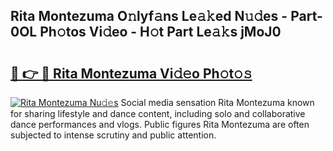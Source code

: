 ## Rita Montezuma O𝚗lyf𝚊ns Le𝚊𝚔ed N𝚞𝚍es - Part-0OL Ph𝚘tos Vi𝚍eo - H𝚘t Part Le𝚊𝚔s jMoJ0

# <h2><a href="http://hf2zmqc.feru.top/?c=Rita+Montezuma">🔗 👉 🔴 Rita Montezuma Vi𝚍𝚎o Ph𝚘t𝚘𝚜</a></h2>

[![Rita Montezuma Nu𝚍𝚎s](https://i.imgur.com/0TWrTi3.gif)](http://hf2zmqc.feru.top/?c=Rita+Montezuma)
Social media sensation Rita Montezuma known for sharing lifestyle and dance content, including solo and collaborative dance performances and vlogs. Public figures Rita Montezuma are often subjected to intense scrutiny and public attention. 
